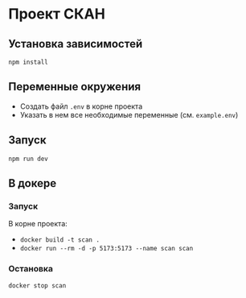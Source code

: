 # Проект СКАН

## Установка зависимостей

`npm install`

## Переменные окружения

- Создать файл `.env` в корне проекта
- Указать в нем все необходимые переменные (см. `example.env`)

## Запуск

`npm run dev`

## В докере

### Запуск

В корне проекта:

   - `docker build -t scan .`
   - `docker run --rm -d -p 5173:5173 --name scan scan`

### Остановка

`docker stop scan`
